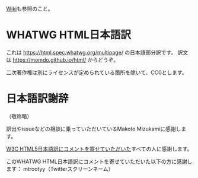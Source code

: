 [Wiki](https://github.com/momdo/momdo.github.io/wiki/html)も参照のこと。

# WHATWG HTML日本語訳

これは https://html.spec.whatwg.org/multipage/ の日本語部分訳です。
訳文は https://momdo.github.io/html/ からどうぞ。

二次著作権は別にライセンスが定められている箇所を除いて、CC0とします。

# 日本語訳謝辞
（敬称略）

訳出やissueなどの相談に乗っていただいているMakoto Mizukamiに感謝します。

<a href="https://github.com/momdo/momdo.github.io/wiki/html5#%E4%BA%BA">W3C HTML5日本語訳にコメントを寄せていただいた</a>すべての人に感謝します。

このWHATWG HTML日本語訳にコメントを寄せていただいた以下の方に感謝します：
mtrootyy（Twitterスクリーンネーム）
